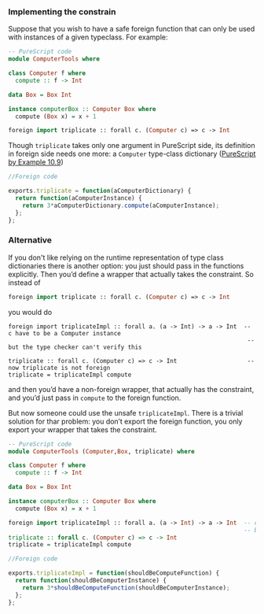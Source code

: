 ### Implementing the constrain

Suppose that you wish to have a safe foreign function that can only be used with instances of a given typeclass. For example:

```purescript
-- PureScript code
module ComputerTools where

class Computer f where
  compute :: f -> Int

data Box = Box Int

instance computerBox :: Computer Box where
  compute (Box x) = x + 1

foreign import triplicate :: forall c. (Computer c) => c -> Int
```

Though `triplicate` takes only one argument in PureScript side, its definition in foreign side needs one more: a `Computer` type-class dictionary ([PureScript by Example 10.9](https://leanpub.com/purescript/read#leanpub-auto-representing-constrained-types))

```js
//Foreign code

exports.triplicate = function(aComputerDictionary) {
  return function(aComputerInstance) {
    return 3*aComputerDictionary.compute(aComputerInstance);
  };
};
```
### Alternative

If you don't like relying on the runtime representation of type class dictionaries there is another option: you just should pass in the functions explicitly. Then you’d define a wrapper that actually takes the constraint. 
So instead of 

```purescript
foreign import triplicate :: forall c. (Computer c) => c -> Int
```

you would do

```
foreign import triplicateImpl :: forall a. (a -> Int) -> a -> Int  -- c have to be a Computer instance
                                                                    -- but the type checker can't verify this

triplicate :: forall c. (Computer c) => c -> Int                    -- now triplicate is not foreign
triplicate = triplicateImpl compute
```

and then you’d have a non-foreign wrapper, that actually has the constraint, and you’d just pass in `compute` to the foreign function. 

But now someone could use the unsafe `triplicateImpl`. There is a trivial solution for thar problem: you don’t export the foreign function,  you only export your wrapper that takes the constraint.

```purescript
-- PureScript code
module ComputerTools (Computer,Box, triplicate) where

class Computer f where
  compute :: f -> Int

data Box = Box Int

instance computerBox :: Computer Box where
  compute (Box x) = x + 1

foreign import triplicateImpl :: forall a. (a -> Int) -> a -> Int  -- c have to be a Computer instance
                                                                   -- but the type checker can't verify this
triplicate :: forall c. (Computer c) => c -> Int                   
triplicate = triplicateImpl compute
```

```js
//Foreign code

exports.triplicateImpl = function(shouldBeComputeFunction) {
  return function(shouldBeComputerInstance) {
    return 3*shouldBeComputeFunction(shouldBeComputerInstance);
  };
};
```
